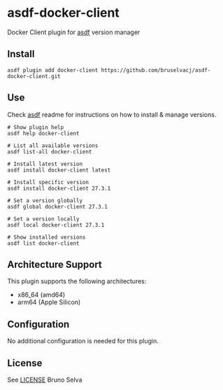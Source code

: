 # asdf-docker-client

Docker Client plugin for [asdf](https://github.com/asdf-vm/asdf) version manager

## Install

```shell
asdf plugin add docker-client https://github.com/bruselvacj/asdf-docker-client.git
```

## Use

Check [asdf](https://github.com/asdf-vm/asdf) readme for instructions on how to install & manage versions.

```shell
# Show plugin help
asdf help docker-client

# List all available versions
asdf list-all docker-client

# Install latest version
asdf install docker-client latest

# Install specific version
asdf install docker-client 27.3.1

# Set a version globally
asdf global docker-client 27.3.1

# Set a version locally
asdf local docker-client 27.3.1

# Show installed versions
asdf list docker-client
```

## Architecture Support

This plugin supports the following architectures:
- x86_64 (amd64)
- arm64 (Apple Silicon)

## Configuration

No additional configuration is needed for this plugin.

## License

See [LICENSE](LICENSE) Bruno Selva
